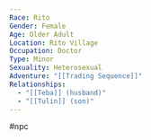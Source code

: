 ```yaml
---
Race: Rito
Gender: Female
Age: Older Adult
Location: Rito Village
Occupation: Doctor
Type: Minor
Sexuality: Heterosexual
Adventure: "[[Trading Sequence]]"
Relationships:
  - "[[Teba]] (husband)"
  - "[[Tulin]] (son)"
---
```

#npc 

